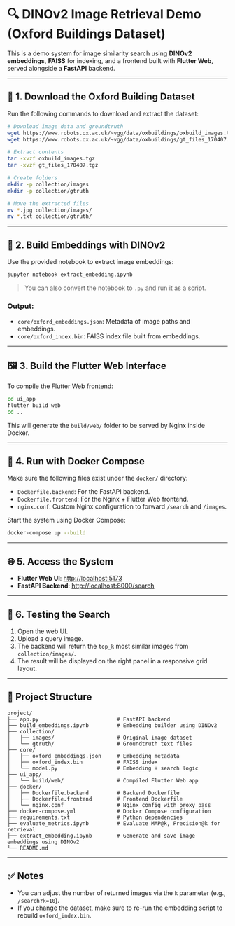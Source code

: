 # 🔍 DINOv2 Image Retrieval Demo (Oxford Buildings Dataset)

This is a demo system for image similarity search using **DINOv2 embeddings**, **FAISS** for indexing, and a frontend built with **Flutter Web**, served alongside a **FastAPI** backend.

---

## 📁 1. Download the Oxford Building Dataset

Run the following commands to download and extract the dataset:

```bash
# Download image data and groundtruth
wget https://www.robots.ox.ac.uk/~vgg/data/oxbuildings/oxbuild_images.tgz
wget https://www.robots.ox.ac.uk/~vgg/data/oxbuildings/gt_files_170407.tgz

# Extract contents
tar -xvzf oxbuild_images.tgz
tar -xvzf gt_files_170407.tgz

# Create folders
mkdir -p collection/images
mkdir -p collection/gtruth

# Move the extracted files
mv *.jpg collection/images/
mv *.txt collection/gtruth/
```

---

## 🧠 2. Build Embeddings with DINOv2

Use the provided notebook to extract image embeddings:

```bash
jupyter notebook extract_embedding.ipynb
```

> You can also convert the notebook to `.py` and run it as a script.

### Output:
- `core/oxford_embeddings.json`: Metadata of image paths and embeddings.
- `core/oxford_index.bin`: FAISS index file built from embeddings.

---

## 🖼️ 3. Build the Flutter Web Interface

To compile the Flutter Web frontend:

```bash
cd ui_app
flutter build web
cd ..
```

This will generate the `build/web/` folder to be served by Nginx inside Docker.

---

## 🐳 4. Run with Docker Compose

Make sure the following files exist under the `docker/` directory:
- `Dockerfile.backend`: For the FastAPI backend.
- `Dockerfile.frontend`: For the Nginx + Flutter Web frontend.
- `nginx.conf`: Custom Nginx configuration to forward `/search` and `/images`.

Start the system using Docker Compose:

```bash
docker-compose up --build
```

---

## 🌐 5. Access the System

- **Flutter Web UI**: [http://localhost:5173](http://localhost:5173)  
- **FastAPI Backend**: [http://localhost:8000/search](http://localhost:8000/search)

---

## 🧪 6. Testing the Search

1. Open the web UI.
2. Upload a query image.
3. The backend will return the `top_k` most similar images from `collection/images/`.
4. The result will be displayed on the right panel in a responsive grid layout.

---

## 📂 Project Structure

```
project/
├── app.py                         # FastAPI backend
├── build_embeddings.ipynb         # Embedding builder using DINOv2
├── collection/
│   ├── images/                    # Original image dataset
│   └── gtruth/                    # Groundtruth text files
├── core/
│   ├── oxford_embeddings.json     # Embedding metadata
│   ├── oxford_index.bin           # FAISS index
│   └── model.py                   # Embedding + search logic
├── ui_app/
│   └── build/web/                 # Compiled Flutter Web app
├── docker/
│   ├── Dockerfile.backend         # Backend Dockerfile
│   ├── Dockerfile.frontend        # Frontend Dockerfile
│   └── nginx.conf                 # Nginx config with proxy_pass
├── docker-compose.yml             # Docker Compose configuration
├── requirements.txt               # Python dependencies
├── evaluate_metrics.ipynb         # Evaluate MAP@k, Precision@k for retrieval
├── extract_embedding.ipynb        # Generate and save image embeddings using DINOv2
└── README.md
```

---

## ✅ Notes

- You can adjust the number of returned images via the `k` parameter (e.g., `/search?k=10`).
- If you change the dataset, make sure to re-run the embedding script to rebuild `oxford_index.bin`.